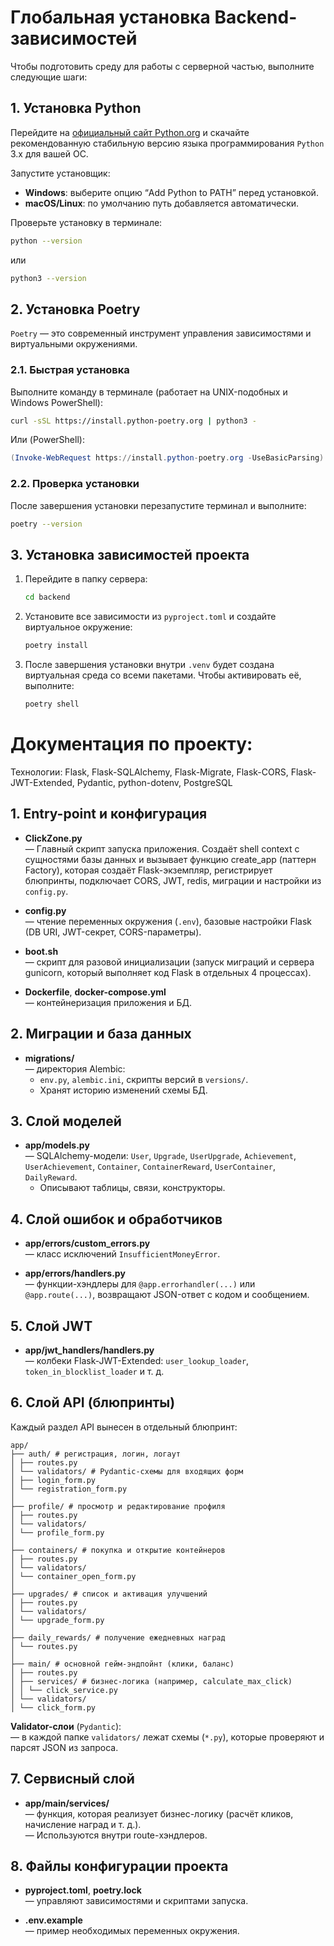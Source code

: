 # Глобальная установка Backend-зависимостей

Чтобы подготовить среду для работы с серверной частью, выполните следующие шаги:

## 1. Установка Python

Перейдите на [официальный сайт Python.org](https://www.python.org/) и скачайте рекомендованную стабильную версию языка программирования `Python` 3.x для вашей ОС.

Запустите установщик:

* **Windows**: выберите опцию “Add Python to PATH” перед установкой.
* **macOS/Linux**: по умолчанию путь добавляется автоматически.

Проверьте установку в терминале:

```bash
python --version
```

или

```bash
python3 --version
```

## 2. Установка Poetry

`Poetry` — это современный инструмент управления зависимостями и виртуальными окружениями.

### 2.1. Быстрая установка

Выполните команду в терминале (работает на UNIX-подобных и Windows PowerShell):

```bash
curl -sSL https://install.python-poetry.org | python3 -
```

Или (PowerShell):

```powershell
(Invoke-WebRequest https://install.python-poetry.org -UseBasicParsing).Content | python -
```

### 2.2. Проверка установки

После завершения установки перезапустите терминал и выполните:

```bash
poetry --version
```

## 3. Установка зависимостей проекта

1. Перейдите в папку сервера:

   ```bash
   cd backend
   ```

2. Установите все зависимости из `pyproject.toml` и создайте виртуальное окружение:

   ```bash
   poetry install
   ```

3. После завершения установки внутри `.venv` будет создана виртуальная среда со всеми пакетами. Чтобы активировать её, выполните:

   ```bash
   poetry shell
   ```

# Документация по проекту:

Технологии: Flask, Flask-SQLAlchemy, Flask-Migrate, Flask-CORS, Flask-JWT-Extended, Pydantic, python-dotenv, PostgreSQL

## 1. Entry-point и конфигурация

- **ClickZone.py**  
  — Главный скрипт запуска приложения. Создаёт shell context с сущностями базы данных и вызывает функцию create_app (паттерн Factory), которая создаёт Flask-экземпляр, регистрирует блюпринты, подключает CORS, JWT, redis, миграции и настройки из `config.py`.

- **config.py**  
  — чтение переменных окружения (`.env`), базовые настройки Flask (DB URI, JWT-секрет, CORS-параметры).

- **boot.sh**  
  — скрипт для разовой инициализации (запуск миграций и сервера gunicorn, который выполняет код Flask в отдельных 4 процессах).

- **Dockerfile**, **docker-compose.yml**  
  — контейнеризация приложения и БД.

## 2. Миграции и база данных

- **migrations/**  
  — директория Alembic:  
  - `env.py`, `alembic.ini`, скрипты версий в `versions/`.  
  - Хранят историю изменений схемы БД.

## 3. Слой моделей

- **app/models.py**  
  — SQLAlchemy-модели: `User`, `Upgrade`, `UserUpgrade`, `Achievement`, `UserAchievement`, `Container`, `ContainerReward`, `UserContainer`, `DailyReward`.  
  - Описывают таблицы, связи, конструкторы.
 
## 4. Слой ошибок и обработчиков

- **app/errors/custom_errors.py**  
  — класс исключений `InsufficientMoneyError`.

- **app/errors/handlers.py**  
  — функции-хэндлеры для `@app.errorhandler(...)` или `@app.route(...)`, возвращают JSON-ответ с кодом и сообщением.

## 5. Слой JWT

- **app/jwt_handlers/handlers.py**  
  — колбеки Flask-JWT-Extended: `user_lookup_loader`, `token_in_blocklist_loader` и т. д.

## 6. Слой API (блюпринты)

Каждый раздел API вынесен в отдельный блюпринт:
```text
app/
├── auth/ # регистрация, логин, логаут
│ ├── routes.py
│ └── validators/ # Pydantic-схемы для входящих форм
│ ├── login_form.py
│ └── registration_form.py
│
├── profile/ # просмотр и редактирование профиля
│ ├── routes.py
│ └── validators/
│ └── profile_form.py
│
├── containers/ # покупка и открытие контейнеров
│ ├── routes.py
│ └── validators/
│ └── container_open_form.py
│
├── upgrades/ # список и активация улучшений
│ ├── routes.py
│ └── validators/
│ └── upgrade_form.py
│
├── daily_rewards/ # получение ежедневных наград
│ └── routes.py
│
├── main/ # основной гейм-эндпойнт (клики, баланс)
│ ├── routes.py
│ ├── services/ # бизнес-логика (например, calculate_max_click)
│ │ └── click_service.py
│ └── validators/
│ └── click_form.py
```
**Validator-слои** (`Pydantic`):  
— в каждой папке `validators/` лежат схемы (`*.py`), которые проверяют и парсят JSON из запроса.

## 7. Сервисный слой

- **app/main/services/**  
  — функция, которая реализует бизнес-логику (расчёт кликов, начисление наград и т. д.).  
  — Используются внутри route-хэндлеров.

## 8. Файлы конфигурации проекта

- **pyproject.toml**, **poetry.lock**  
  — управляют зависимостями и скриптами запуска.

- **.env.example**  
  — пример необходимых переменных окружения.
